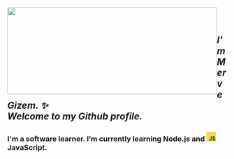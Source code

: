 <img src="https://media.giphy.com/media/26xBwdIuRJiAIqHwA/giphy.gif"  width = "480px;" height = "200px;" align="left">
<br><br>

##  ***I'm Merve Gizem. :sparkles: <br> Welcome to my Github profile.***

### I'm a software learner. I’m currently learning Node.js and <img src = "https://raw.githubusercontent.com/github/explore/80688e429a7d4ef2fca1e82350fe8e3517d3494d/topics/javascript/javascript.png" width ="22px;"> JavaScript.
<br>

<!-- [<img  width="22" src="https://unpkg.com/simple-icons@v8/icons/linkedin.svg" align="left"  />] [linkedin] -->

<!-- [linkedin] : https://www.linkedin.com/in/merve-gizem-kesebir/ -->
